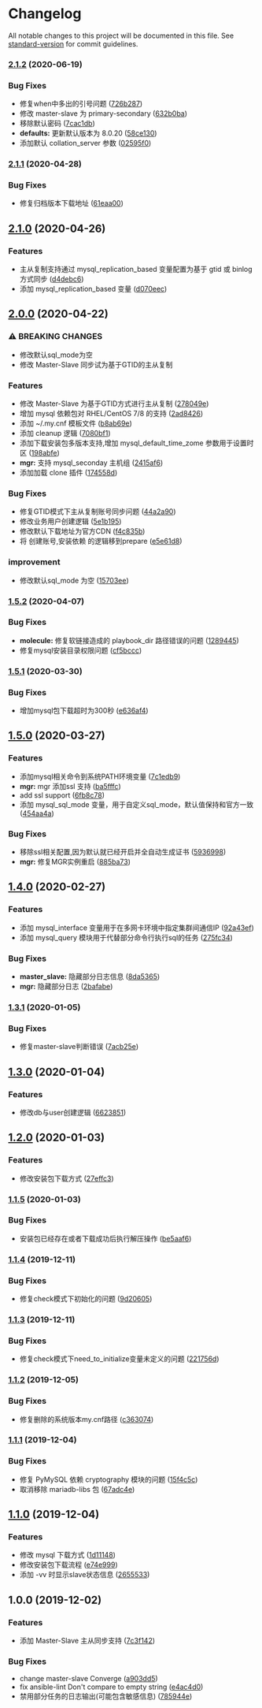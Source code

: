 # Changelog

All notable changes to this project will be documented in this file. See [standard-version](https://github.com/conventional-changelog/standard-version) for commit guidelines.

### [2.1.2](https://github.com/daixijun/ansible-role-mysql/compare/v2.1.1...v2.1.2) (2020-06-19)


### Bug Fixes

* 修复when中多出的引号问题 ([726b287](https://github.com/daixijun/ansible-role-mysql/commit/726b2879ebfbf3269162fbe0d2aa9e240c82465d))
* 修改 master-slave 为 primary-secondary ([632b0ba](https://github.com/daixijun/ansible-role-mysql/commit/632b0ba2ee9bbba9317a5267f8c2ef351a7cdc94))
* 移除默认密码 ([7cac1db](https://github.com/daixijun/ansible-role-mysql/commit/7cac1db9013ed7e454e7882c0163346446938431))
* **defaults:** 更新默认版本为 8.0.20 ([58ce130](https://github.com/daixijun/ansible-role-mysql/commit/58ce13023aa11b44b20f9ce8385cb41610ad3d62))
* 添加默认 collation_server 参数 ([02595f0](https://github.com/daixijun/ansible-role-mysql/commit/02595f0cf7114a3c8771a63fdc671550b02a8ffc))

### [2.1.1](https://github.com/daixijun/ansible-role-mysql/compare/v2.1.0...v2.1.1) (2020-04-28)


### Bug Fixes

* 修复归档版本下载地址 ([61eaa00](https://github.com/daixijun/ansible-role-mysql/commit/61eaa00cf360abd402dc13f8cffa4f5c50db7cd9))

## [2.1.0](https://github.com/daixijun/ansible-role-mysql/compare/v2.0.0...v2.1.0) (2020-04-26)


### Features

* 主从复制支持通过 mysql_replication_based 变量配置为基于 gtid 或 binlog 方式同步 ([d4debc6](https://github.com/daixijun/ansible-role-mysql/commit/d4debc6c806b1965ed4a3bae48fdd2a605fd8693))
* 添加 mysql_replication_based 变量 ([d070eec](https://github.com/daixijun/ansible-role-mysql/commit/d070eec063f421bf88dc056d345f202628d85577))

## [2.0.0](https://github.com/daixijun/ansible-role-mysql/compare/v1.5.2...v2.0.0) (2020-04-22)


### ⚠ BREAKING CHANGES

* 修改默认sql_mode为空
* 修改 Master-Slave 同步试为基于GTID的主从复制

### Features

* 修改 Master-Slave 为基于GTID方式进行主从复制 ([278049e](https://github.com/daixijun/ansible-role-mysql/commit/278049ec1a284df418d10395e6f547b77ec2e685))
* 增加 mysql 依赖包对 RHEL/CentOS 7/8 的支持 ([2ad8426](https://github.com/daixijun/ansible-role-mysql/commit/2ad8426a03bd56dbd5b6ae606dddf4dfa78a4654))
* 添加 ~/.my.cnf 模板文件 ([b8ab69e](https://github.com/daixijun/ansible-role-mysql/commit/b8ab69e81f137faf1a2432cd09dadb9bdfe486b2))
* 添加 cleanup 逻辑 ([7080bf1](https://github.com/daixijun/ansible-role-mysql/commit/7080bf1ca9ed5f84324aa2addde69e060600916d))
* 添加下载安装包多版本支持,增加 mysql_default_time_zome 参数用于设置时区 ([198abfe](https://github.com/daixijun/ansible-role-mysql/commit/198abfe635152d789b6475f0c7a5f82d5301b990))
* **mgr:** 支持 mysql_seconday 主机组 ([2415af6](https://github.com/daixijun/ansible-role-mysql/commit/2415af60eb4ded3cc38a7ef0b6f780ad081499ab))
* 添加加载 clone 插件 ([174558d](https://github.com/daixijun/ansible-role-mysql/commit/174558de47d695e1b6971dd15b7bbeb8ed2f8799))


### Bug Fixes

* 修复GTID模式下主从复制账号同步问题 ([44a2a90](https://github.com/daixijun/ansible-role-mysql/commit/44a2a907270ba4924782ab0f2fe3ae479281ffba))
* 修改业务用户创建逻辑 ([5e1b195](https://github.com/daixijun/ansible-role-mysql/commit/5e1b195a6d12db973b7a0846024bb17ff8e21c50))
* 修改默认下载地址为官方CDN ([f4c835b](https://github.com/daixijun/ansible-role-mysql/commit/f4c835b6986ac5e395fdba7e5f81c0386a6f40ec))
* 将 创建账号,安装依赖 的逻辑移到prepare ([e5e61d8](https://github.com/daixijun/ansible-role-mysql/commit/e5e61d8c1982b4bd9bc6e7133dc3b52c63f6eb81))


### improvement

* 修改默认sql_mode 为空 ([15703ee](https://github.com/daixijun/ansible-role-mysql/commit/15703ee82444e89f2a88adf3798c4ec9bc9c2190))

### [1.5.2](https://github.com/daixijun/ansible-role-mysql/compare/v1.5.1...v1.5.2) (2020-04-07)


### Bug Fixes

* **molecule:** 修复软链接造成的 playbook_dir 路径错误的问题 ([1289445](https://github.com/daixijun/ansible-role-mysql/commit/1289445faf4543a8edcc52c06d363c3243cea1b7))
* 修复mysql安装目录权限问题 ([cf5bccc](https://github.com/daixijun/ansible-role-mysql/commit/cf5bccc0950d9ad949bc1a02cff55f1747c2c49f))

### [1.5.1](https://github.com/daixijun/ansible-role-mysql/compare/v1.5.0...v1.5.1) (2020-03-30)


### Bug Fixes

* 增加mysql包下载超时为300秒 ([e636af4](https://github.com/daixijun/ansible-role-mysql/commit/e636af4af3fc043ede83008734762d33d8f4f938))

## [1.5.0](https://github.com/daixijun/ansible-role-mysql/compare/v1.4.0...v1.5.0) (2020-03-27)


### Features

* 添加mysql相关命令到系统PATH环境变量 ([7c1edb9](https://github.com/daixijun/ansible-role-mysql/commit/7c1edb952e54fa50017159dca9b64cd29a57ed5d))
* **mgr:** mgr 添加ssl 支持 ([ba5fffc](https://github.com/daixijun/ansible-role-mysql/commit/ba5fffc480a6cafc90b3efff743b017b2be04150))
* add ssl support ([6fb8c78](https://github.com/daixijun/ansible-role-mysql/commit/6fb8c78f429c5faf6f819daf3c49b8c138d7b830))
* 添加 mysql_sql_mode 变量，用于自定义sql_mode，默认值保持和官方一致 ([454aa4a](https://github.com/daixijun/ansible-role-mysql/commit/454aa4a79a07e72f3dba2b9fcab29a608a0855bc))


### Bug Fixes

* 移除ssl相关配置,因为默认就已经开启并全自动生成证书 ([5936998](https://github.com/daixijun/ansible-role-mysql/commit/5936998125be19f161441ad70d66777cf428561e))
* **mgr:** 修复MGR实例重启 ([885ba73](https://github.com/daixijun/ansible-role-mysql/commit/885ba73ad76d7d9bd4cc4b9154625e74af04a06f))

## [1.4.0](https://github.com/daixijun/ansible-role-mysql/compare/v1.3.1...v1.4.0) (2020-02-27)


### Features

* 添加 mysql_interface 变量用于在多网卡环境中指定集群间通信IP ([92a43ef](https://github.com/daixijun/ansible-role-mysql/commit/92a43ef202c3f2ea95ce81092a49542b79bb09bb))
* 添加 mysql_query 模块用于代替部分命令行执行sql的任务 ([275fc34](https://github.com/daixijun/ansible-role-mysql/commit/275fc3499f04f4e772cb04e7730c9eceb6f3a14e))


### Bug Fixes

* **master_slave:** 隐藏部分日志信息 ([8da5365](https://github.com/daixijun/ansible-role-mysql/commit/8da53657c66a7bc0c21ad60ea6f03024f0074a20))
* **mgr:** 隐藏部分日志 ([2bafabe](https://github.com/daixijun/ansible-role-mysql/commit/2bafabeac99331d856e0ef1267519012df15ee0a))

### [1.3.1](https://github.com/daixijun/ansible-role-mysql/compare/v1.3.0...v1.3.1) (2020-01-05)


### Bug Fixes

* 修复master-slave判断错误 ([7acb25e](https://github.com/daixijun/ansible-role-mysql/commit/7acb25e52b132f756a7ecbc2ff124d5ca4c6280f))

## [1.3.0](https://github.com/daixijun/ansible-role-mysql/compare/v1.2.0...v1.3.0) (2020-01-04)


### Features

* 修改db与user创建逻辑 ([6623851](https://github.com/daixijun/ansible-role-mysql/commit/66238512e5dc8cd7319c2ac5f55dc148eb01ed35))

## [1.2.0](https://github.com/daixijun/ansible-role-mysql/compare/v1.1.5...v1.2.0) (2020-01-03)


### Features

* 修改安装包下载方式 ([27effc3](https://github.com/daixijun/ansible-role-mysql/commit/27effc36a6211f0cd8f9c9029c813fcc5d64761d))

### [1.1.5](https://github.com/daixijun/ansible-role-mysql/compare/v1.1.4...v1.1.5) (2020-01-03)


### Bug Fixes

* 安装包已经存在或者下载成功后执行解压操作 ([be5aaf6](https://github.com/daixijun/ansible-role-mysql/commit/be5aaf6629c6b909d7a8ef3692798e91b711d7e4))

### [1.1.4](https://github.com/daixijun/ansible-role-mysql/compare/v1.1.3...v1.1.4) (2019-12-11)


### Bug Fixes

* 修复check模式下初始化的问题 ([9d20605](https://github.com/daixijun/ansible-role-mysql/commit/9d20605a2b349cbed949b49ea16e23cd7e6843a6))

### [1.1.3](https://github.com/daixijun/ansible-role-mysql/compare/v1.1.2...v1.1.3) (2019-12-11)


### Bug Fixes

* 修复check模式下need_to_initialize变量未定义的问题 ([221756d](https://github.com/daixijun/ansible-role-mysql/commit/221756d3abb5cd202267bcea8fdb8ee0766838ad))

### [1.1.2](https://github.com/daixijun/ansible-role-mysql/compare/v1.1.1...v1.1.2) (2019-12-05)


### Bug Fixes

* 修复删除的系统版本my.cnf路径 ([c363074](https://github.com/daixijun/ansible-role-mysql/commit/c363074c22bc07e2dc151f37863028c29f154c48))

### [1.1.1](https://github.com/daixijun/ansible-role-mysql/compare/v1.1.0...v1.1.1) (2019-12-04)


### Bug Fixes

* 修复 PyMySQL 依赖 cryptography 模块的问题 ([15f4c5c](https://github.com/daixijun/ansible-role-mysql/commit/15f4c5c1c9eb9a951962a9b3f9237ffbf18fda2e))
* 取消移除 mariadb-libs 包 ([67adc4e](https://github.com/daixijun/ansible-role-mysql/commit/67adc4e667144e168a22f2f5a4d8ad89b6c4a10f))

## [1.1.0](https://github.com/daixijun/ansible-role-mysql/compare/v1.0.0...v1.1.0) (2019-12-04)


### Features

* 修改 mysql 下载方式 ([1d11148](https://github.com/daixijun/ansible-role-mysql/commit/1d11148ee40cf142805932d9bfb83ed7c42b3c6d))
* 修改安装包下载流程 ([e74e999](https://github.com/daixijun/ansible-role-mysql/commit/e74e99952b9222560e0456b4a4ad63d305f528b7))
* 添加 -vv 时显示slave状态信息 ([2655533](https://github.com/daixijun/ansible-role-mysql/commit/2655533ceab4622be0803f214eb843c73fcc70ea))

## 1.0.0 (2019-12-02)


### Features

* 添加 Master-Slave 主从同步支持 ([7c3f142](https://github.com/daixijun/ansible-role-mysql/commit/7c3f142106fff7070818c45b05e1f6f61b0a4165))


### Bug Fixes

* change master-slave Converge ([a903dd5](https://github.com/daixijun/ansible-role-mysql/commit/a903dd5db31e5b14e790cace5d5c584f4c2ef4cc))
* fix ansible-lint  Don't compare to empty string ([e4ac4d0](https://github.com/daixijun/ansible-role-mysql/commit/e4ac4d0bd9658b4a3c16593f06245bf8599c3036))
* 禁用部分任务的日志输出(可能包含敏感信息) ([785944e](https://github.com/daixijun/ansible-role-mysql/commit/785944e7e5f8cdad3d77f7814c084f5a8f03fdda))
